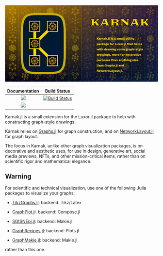 ![karnak splash image](docs/src/assets/figures/karnak-social-media-preview.png)

| **Documentation**                       | **Build Status**                          |
|:---------------------------------------:|:-----------------------------------------:|
| [![][docs-stable-img]][docs-stable-url] | [![Build Status][ci-img]][ci-url]         |
| [![][docs-development-img]][docs-development-url] |                                 |

Karnak.jl is a small extension for the Luxor.jl package to
help with constructing graph-style drawings.

Karnak relies on [Graphs.jl](https://juliagraphs.org/Graphs.jl/) for graph construction, and
on [NetworkLayout.jl](https://juliagraphs.org/NetworkLayout.jl/) for graph layout.

The focus in Karnak, unlike other graph visualization
packages, is on decorative and aesthetic uses, for use in
design, generative art, social media previews, NFTs, and
other mission-critical items, rather than on
scientific rigor and mathematical elegance.

## Warning

For scientific and technical visualization, use one of
the following Julia packages to visualize your graphs:

- [TikzGraphs.jl](https://github.com/sisl/TikzGraphs.jl): backend: Tikz/Latex

- [GraphPlot.jl](https://juliagraphs.org/GraphPlot.jl/): backend: Compose.jl

- [SGtSNEpi.jl](https://github.com/fcdimitr/SGtSNEpi.jl): backend: Makie.jl

- [GraphRecipes.jl](https://github.com/JuliaPlots/GraphRecipes.jl): backend: Plots.jl

- [GraphMakie.jl](https://github.com/JuliaPlots/GraphMakie.jl): backend: Makie.jl

rather than this one.

[docs-development-img]: https://img.shields.io/badge/docs-development-blue
[docs-development-url]: http://github.com/cormullion/Karnak.jl/dev/

[docs-stable-img]: https://img.shields.io/badge/docs-stable-blue.svg
[docs-stable-url]: http://github.com/cormullion/Karnak.jl/stable/

[ci-img]: https://github.com/cormullion/Karnak.jl/workflows/CI/badge.svg
[ci-url]: https://github.com/cormullion/Karnak.jl/actions?query=workflow%3ACI
